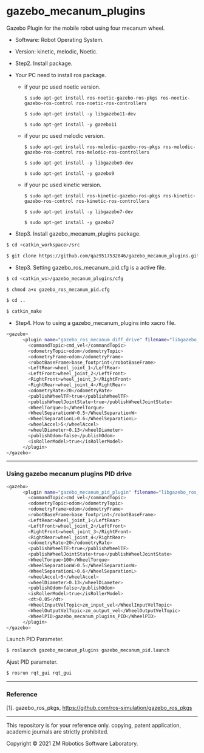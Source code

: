 # gazebo_mecanum_plugins

Gazebo Plugin for the mobile robot using four mecanum wheel. 

- Software: Robot Operating System.

- Version: kinetic, melodic, Noetic.

-  Step2. Install package.

- Your PC need to install ros package.

  - if your pc used noetic version.

    ``` $ sudo apt-get install ros-noetic-gazebo-ros-pkgs ros-noetic-gazebo-ros-control ros-noetic-ros-controllers ```

    ``` $ sudo apt-get install -y libgazebo11-dev ```
    
    ``` $ sudo apt-get install -y gazebo11 ```

  - if your pc used melodic version.

    ``` $ sudo apt-get install ros-melodic-gazebo-ros-pkgs ros-melodic-gazebo-ros-control ros-melodic-ros-controllers ```

    ``` $ sudo apt-get install -y libgazebo9-dev ```
    
    ``` $ sudo apt-get install -y gazebo9 ```

  - if your pc used kinetic version.

    ``` $ sudo apt-get install ros-kinetic-gazebo-ros-pkgs ros-kinetic-gazebo-ros-control ros-kinetic-ros-controllers ```
   
    ``` $ sudo apt-get install -y libgazebo7-dev ```
   
    ``` $ sudo apt-get install -y gazebo7 ```
    
- Step3. Install gazebo_mecanum_plugins package.

``` bash
$ cd <catkin_workspace>/src
```

``` bash
$ git clone https://github.com/qaz9517532846/gazebo_mecanum_plugins.git
```

- Step3. Setting gazebo_ros_mecanum_pid.cfg is a active file.

``` bash
$ cd <catkin_ws>/gazebo_mecanum_plugins/cfg
```

``` bash
$ chmod a+x gazebo_ros_mecanum_pid.cfg
```

``` bash
$ cd ..
```

``` bash
$ catkin_make
```

- Step4. How to using a gazebo_mecanum_plugins into xacro file.

``` bash
<gazebo>
      <plugin name="gazebo_ros_mecanum_diff_drive" filename="libgazebo_ros_mecanum_diff_drive.so">
        <commandTopic>cmd_vel</commandTopic>
        <odometryTopic>odom</odometryTopic>
        <odometryFrame>odom</odometryFrame>
        <robotBaseFrame>base_footprint</robotBaseFrame>
        <LeftRear>wheel_joint_1</LeftRear>
        <LeftFront>wheel_joint_2</LeftFront>
        <RightFront>wheel_joint_3</RightFront>
        <RightRear>wheel_joint_4</RightRear>
        <odometryRate>20</odometryRate>      
        <publishWheelTF>true</publishWheelTF>
        <publishWheelJointState>true</publishWheelJointState>
        <WheelTorque>1</WheelTorque>
        <WheelSeparationW>0.5</WheelSeparationW>
        <WheelSeparationL>0.6</WheelSeparationL>
        <wheelAccel>5</wheelAccel>
        <wheelDiameter>0.13</wheelDiameter>
        <publishOdom>false</publishOdom>
        <isRollerModel>true</isRollerModel>
      </plugin>
</gazebo>
```
------

### Using gazebo mecanum plugins PID drive

``` bash
<gazebo>
      <plugin name="gazebo_mecanum_pid_plugin" filename="libgazebo_ros_mecanum_pid_drive.so">
        <commandTopic>cmd_vel</commandTopic>
        <odometryTopic>odom</odometryTopic>
        <odometryFrame>odom</odometryFrame>
        <robotBaseFrame>base_footprint</robotBaseFrame>
        <LeftRear>wheel_joint_1</LeftRear>
        <LeftFront>wheel_joint_2</LeftFront>
        <RightFront>wheel_joint_3</RightFront>
        <RightRear>wheel_joint_4</RightRear>
        <odometryRate>20</odometryRate>      
        <publishWheelTF>true</publishWheelTF>
        <publishWheelJointState>true</publishWheelJointState>
        <WheelTorque>100</WheelTorque>
        <WheelSeparationW>0.5</WheelSeparationW>
        <WheelSeparationL>0.6</WheelSeparationL>
        <wheelAccel>5</wheelAccel>
        <wheelDiameter>0.13</wheelDiameter>
        <publishOdom>false</publishOdom>
        <isRollerModel>true</isRollerModel>
        <dt>0.05</dt>
        <WheelInputVelTopic>zm_input_vel</WheelInputVelTopic>
        <WheelOutputVelTopic>zm_output_vel</WheelOutputVelTopic>
        <WheelPID>gazebo_mecanum_plugins_PID</WheelPID>
      </plugin>
</gazebo>
```

Launch PID Parameter.

``` bash
$ roslaunch gazebo_mecanum_plugins gazebo_mecanum_pid.launch
```

Ajust PID parameter.

``` bash
$ rosrun rqt_gui rqt_gui
```

------

### Reference

[1]. gazebo_ros_pkgs, https://github.com/ros-simulation/gazebo_ros_pkgs

------

This repository is for your reference only. copying, patent application, academic journals are strictly prohibited.

Copyright © 2021 ZM Robotics Software Laboratory.
